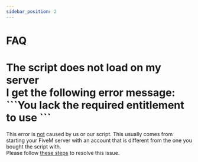 ```yaml
---
sidebar_position: 2
---
```


# FAQ

<h1>
  The script does not load on my server<br />
  I get the following error message:<br />
  <span style={{ fontSize: '70%', color: 'red' }}>
    ```You lack the required entitlement to use <ocs_vitalcore>```
  </span>
</h1>

This error is <u>not</u> caused by us or our script. This usually comes from starting your FiveM server with an account that is different from the one you bought the script with.  <br />
Please follow [these steps](https://support.cfx.re/hc/en-us/articles/8016140406428-Asset-escrow-common-errors) to resolve this issue.

